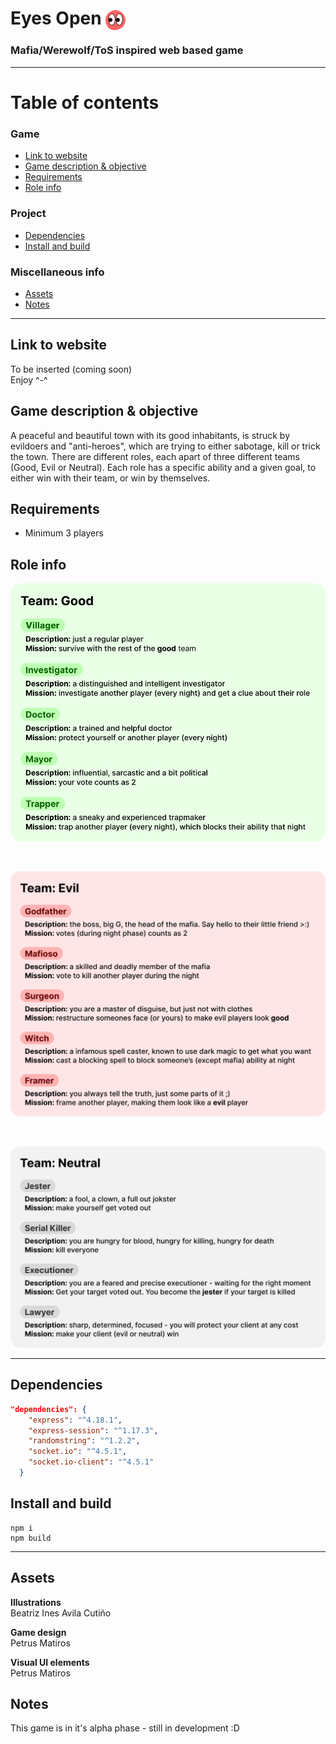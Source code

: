 # Eyes Open <img src="public/icons/eyesopen.svg" alt="Eyes Open logo" width=32 style="vertical-align:middle">

### Mafia/Werewolf/ToS inspired web based game

---


# Table of contents

  ### Game
<!-- - [Eyes Open <img src=public/icons/eyesopen.svg" alt="Eyes Open logo" width=32 style="vertical-align:middle">](#eyes-open-)
    - [Mafia/Werewolf/ToS inspired web based game](#mafiawerewolftos-inspired-web-based-game) -->
  - [Link to website](#link-to-website)
  - [Game description & objective](#game-description--objective)
  - [Requirements](#requirements)
  - [Role info](#role-info)
  <!-- - [Dependencies](#dependencies)
  - [Install and build](#install-and-build)
  - [Assets](#assets)
  - [Notes](#notes) -->
### Project
- [Dependencies](#dependencies)
- [Install and build](#install-and-build)
### Miscellaneous info
- [Assets](#assets)
- [Notes](#notes)

---

## Link to website
To be inserted (coming soon)
<br>
Enjoy ^-^


## Game description & objective
 A peaceful and beautiful town with its good inhabitants, is struck by evildoers and "anti-heroes", which are trying to either sabotage, kill or trick the town. There are different roles, each apart of three different teams (Good, Evil or Neutral). Each role has a specific ability and a given goal, to either win with their team, or win by themselves. 
 

## Requirements
- Minimum 3 players

## Role info

<!-- ### Role table
|  [**Good**](#good) 	|  [**Evil**](#evil) 	|  [**Neutral**](#neutral)  	|
|:------------:	|:---------:	|:-------------:	|
|   [Villager](#villager)  	| [Godfather](#godfather) 	|     [Jester](#jester)    	|
| [Investigator](#investigator) 	|  [Mafioso](#mafioso)  	| [Serial Killer](#serial-killer) 	|
|    [Doctor](#doctor)    	|  [Surgeon](#surgeon)  	|  [Executioner](#executioner)  	|
|     [Mayor](#mayor)    	|   [Witch](#witch)   	|     [Lawyer](#lawyer)    	|
|    [Trapper](#trapper)   	|   [Framer](#framer)  	|               	| -->
<!-- ### Overview -->
![Good roles](roleinfo/Good%20info.svg)

<br>


![Evil roles](roleinfo/Evil%20info.svg)

<br>

![Neutral roles](roleinfo/Neutral%20info.svg)

<!-- ### Roles

### <span style="color:#BDFFB3">Good</span>

<div style="background-color:#E9FFE5;border-radius:1em;padding:1em;">

#### Villager
##### Description
##### Mission
#### Investigator
#### Doctor
#### Mayor
#### Trapper

</div>

### <span style="color:#660000">Evil</span>
#### <span style="color:#FFB3B3">Godfather</span>
#### Mafioso
#### Surgeon
#### Witch
#### Framer

### <span style="color:#D9D9D9">Neutral</span>
#### Jester
#### Serial Killer
#### Executioner
#### Lawyer -->



---
## Dependencies
```json
"dependencies": {
    "express": "^4.18.1",
    "express-session": "^1.17.3",
    "randomstring": "^1.2.2",
    "socket.io": "^4.5.1",
    "socket.io-client": "^4.5.1"
  }
```

## Install and build

```
npm i
npm build
```
---

## Assets


**Illustrations** <br> Beatriz Ines Avila Cutiño

**Game design** <br> Petrus Matiros

**Visual UI elements** <br> Petrus Matiros

## Notes

This game is in it's alpha phase - still in development :D


